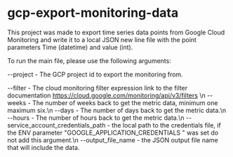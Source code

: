# gcp-export-monitoring-data

This project was made to export time series data points from Google Cloud Monitoring and write it to a local JSON new line file with the point parameters Time (datetime) and value (int).

To run the main file, please use the following arguments:

--project - The GCP project id to export the monitoring from.

--filter - The cloud monitoring filter expression link to the filter documentation https://cloud.google.com/monitoring/api/v3/filters \n
--weeks - The number of weeks back to get the metric data, minimum one maximum six.\n
--days - The number of days back to get the metric data.\n
--hours - The number of hours back to get the metric data.\n
--service_account_credentials_path - the local path to the credentials file, if the ENV parameter "GOOGLE_APPLICATION_CREDENTIALS
" was set do not add this argument.\n
--output_file_name - the JSON output file name that will include the data. 
